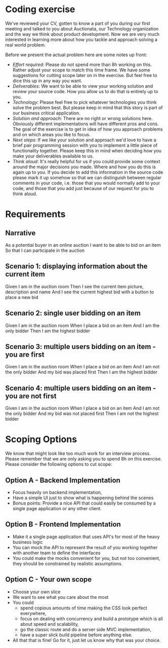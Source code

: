 # Coding exercise

We've reviewed your CV, gotten to know a part of you during our first meeting and talked to you about Auctionata, our Technology organization and the way we think about product development.  Now we are very much interested in learning more about how you tackle and approach solving a real world problem.

Before we present the actual problem here are some notes up front:

- *Effort required*:  Please do not spend more than 8h working on this.  Rather adjust your scope to match this time frame.  We have some suggestions for cutting scope later on in the exercise.  But feel free to dice this up in any way you want.
- *Deliverables*:  We want to be able to view your working solution and review your source code.  How you allow us to do that is entirely up to you.
- *Technology*:  Please feel free to pick whatever technologies you think solve the problem best.  But please keep in mind that this story is part of our business critical application.
- *Solution and approach*:  There are no right or wrong solutions here.  Obviously different implementations will have different pros and cons.  The goal of the exercise is to get in idea of how you approach problems and on which areas you like to focus.
- *Next steps*:  If we like your solution and approach we'd love to have a brief pair programming session with you to implement a little piece of functionality together.  Please keep this in mind when deciding how you make your deliverables available to us.
- *Think aloud*:  It's really helpful for us if you could provide some context around the major decisions you made.  Where and how you do this is again up to you.  If you decide to add this information in the source code please mark it up somehow so that we can distinguish between regular comments in your code, i.e. those that you would normally add to your code, and those that you add just because of our request for you to think aloud.

# Requirements

## Narrative

As a potential buyer in an online auction
I want to be able to bid on an item
So that I can participate in the auction

## Scenario 1: displaying information about the current item

Given I am in the auction room
Then I see the current item picture, description and name
And I see the current highest bid with a button to place a new bid

## Scenario 2: single user bidding on an item

Given I am in the auction room
When I place a bid on an item
And I am the only bidder
Then I am the highest bidder

## Scenario 3: multiple users bidding on an item - you are first

Given I am in the auction room
When I place a bid on an item
And I am not the only bidder
And my bid was placed first
Then I am the highest bidder

## Scenario 4: multiple users bidding on an item - you are not first

Given I am in the auction room
When I place a bid on an item
And I am not the only bidder
And my bid was not placed first
Then I am not the highest bidder

# Scoping Options

We know that might look like too much work for an interview process.  Please remember that we are only asking you to spend 8h on this exercise.  Please consider the following options to cut scope:

## Option A - Backend Implementation

- Focus heavily on backend implementation, 
- Have a simple UI just to show what is happening behind the scenes
- Bonus points: Provide a nice API that could easily be consumed by a single page application or any other client.

## Option B - Frontend Implementation

- Make it a single page application that uses API's for most of the heavy business logic
- You can mock the API to represent the result of you working together with another team to define the interfaces
- You could make the mocks convenient for you, but not too convenient, they should be constrained by realistic assumptions.

## Option C - Your own scope

- Choose your own slice
- We want to see what you care about the most
- You could 
    - spend copious amounts of time making the CSS look perfect everywhere,
	- focus on dealing with concurrency and build a prototype which is all about speed and scalability,
	- go the classic route and do a server side MVC implementation,
	- have a super slick build pipeline before anything else.
- All that that is fine! Go for it, just let us know why that was your choice.

